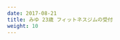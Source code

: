```yaml
---
date: 2017-08-21
title: みゆ 23歳 フィットネスジムの受付
weight: 10
---
```


<script type="text/javascript" charset="utf-8" src="http://www.mgstage.com/js/mgs_sample_movie.js?p=200GANA-1496&s=1&m=5&c=H4DXKUIBIQ7YOYNKBIPRBPQ2D3"></script>

